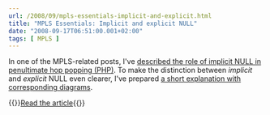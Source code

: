 ```yaml
---
url: /2008/09/mpls-essentials-implicit-and-explicit.html
title: "MPLS Essentials: Implicit and explicit NULL"
date: "2008-09-17T06:51:00.001+02:00"
tags: [ MPLS ]
---
```

In one of the MPLS-related posts, I've [described the role of implicit NULL in penultimate hop popping (PHP)](https://blog.ipspace.net/2008/08/is-label-imposed-in-case-of-penultimate.html). To make the distinction between *implicit* and *explicit* NULL even clearer, I've prepared [a short explanation with corresponding diagrams](https://www.ipspace.net/kb/tag/MPLS/Implicit_Explicit_NULL.html).

{{<jump>}}[Read the article](https://www.ipspace.net/kb/tag/MPLS/Implicit_Explicit_NULL.html){{</jump>}}
